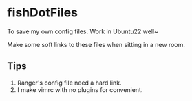 # fishDotFiles

To save my own config files. Work in Ubuntu22 well~

Make some soft links to these files when sitting in a new room.

## Tips

1. Ranger's config file need a hard link.
2. I make vimrc with no plugins for convenient.